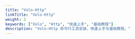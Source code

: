 ```yaml
---
title: "Volo-Http"
linkTitle: "Volo-Http"
weight: 2
keywords: ["Volo", "Http", "快速上手", "基础教程"]
description: "Volo-Http 命令行工具安装、快速上手与基础教程。"
---
```

